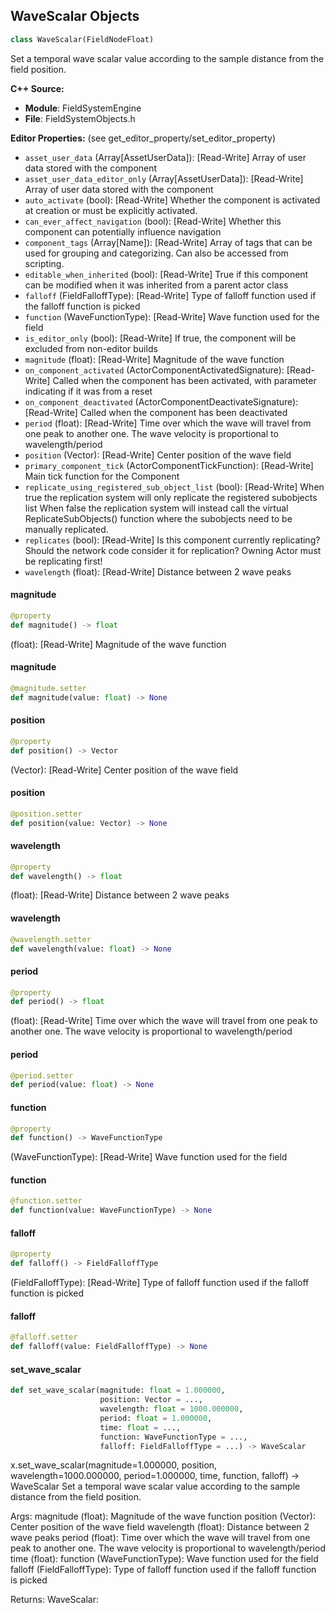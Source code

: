 ## WaveScalar Objects

```python
class WaveScalar(FieldNodeFloat)
```

Set a temporal wave scalar value according to the sample distance from the field position.

**C++ Source:**

- **Module**: FieldSystemEngine
- **File**: FieldSystemObjects.h

**Editor Properties:** (see get_editor_property/set_editor_property)

- ``asset_user_data`` (Array[AssetUserData]):  [Read-Write] Array of user data stored with the component
- ``asset_user_data_editor_only`` (Array[AssetUserData]):  [Read-Write] Array of user data stored with the component
- ``auto_activate`` (bool):  [Read-Write] Whether the component is activated at creation or must be explicitly activated.
- ``can_ever_affect_navigation`` (bool):  [Read-Write] Whether this component can potentially influence navigation
- ``component_tags`` (Array[Name]):  [Read-Write] Array of tags that can be used for grouping and categorizing. Can also be accessed from scripting.
- ``editable_when_inherited`` (bool):  [Read-Write] True if this component can be modified when it was inherited from a parent actor class
- ``falloff`` (FieldFalloffType):  [Read-Write] Type of falloff function used if the falloff function is picked
- ``function`` (WaveFunctionType):  [Read-Write] Wave function used for the field
- ``is_editor_only`` (bool):  [Read-Write] If true, the component will be excluded from non-editor builds
- ``magnitude`` (float):  [Read-Write] Magnitude of the wave function
- ``on_component_activated`` (ActorComponentActivatedSignature):  [Read-Write] Called when the component has been activated, with parameter indicating if it was from a reset
- ``on_component_deactivated`` (ActorComponentDeactivateSignature):  [Read-Write] Called when the component has been deactivated
- ``period`` (float):  [Read-Write] Time over which the wave will travel from one peak to another one. The wave velocity is proportional to wavelength/period
- ``position`` (Vector):  [Read-Write] Center position of the wave field
- ``primary_component_tick`` (ActorComponentTickFunction):  [Read-Write] Main tick function for the Component
- ``replicate_using_registered_sub_object_list`` (bool):  [Read-Write] When true the replication system will only replicate the registered subobjects list
  When false the replication system will instead call the virtual ReplicateSubObjects() function where the subobjects need to be manually replicated.
- ``replicates`` (bool):  [Read-Write] Is this component currently replicating? Should the network code consider it for replication? Owning Actor must be replicating first!
- ``wavelength`` (float):  [Read-Write] Distance between 2 wave peaks

<a id="unreal.WaveScalar.magnitude"></a>

#### magnitude

```python
@property
def magnitude() -> float
```

(float):  [Read-Write] Magnitude of the wave function

<a id="unreal.WaveScalar.magnitude"></a>

#### magnitude

```python
@magnitude.setter
def magnitude(value: float) -> None
```

<a id="unreal.WaveScalar.position"></a>

#### position

```python
@property
def position() -> Vector
```

(Vector):  [Read-Write] Center position of the wave field

<a id="unreal.WaveScalar.position"></a>

#### position

```python
@position.setter
def position(value: Vector) -> None
```

<a id="unreal.WaveScalar.wavelength"></a>

#### wavelength

```python
@property
def wavelength() -> float
```

(float):  [Read-Write] Distance between 2 wave peaks

<a id="unreal.WaveScalar.wavelength"></a>

#### wavelength

```python
@wavelength.setter
def wavelength(value: float) -> None
```

<a id="unreal.WaveScalar.period"></a>

#### period

```python
@property
def period() -> float
```

(float):  [Read-Write] Time over which the wave will travel from one peak to another one. The wave velocity is proportional to wavelength/period

<a id="unreal.WaveScalar.period"></a>

#### period

```python
@period.setter
def period(value: float) -> None
```

<a id="unreal.WaveScalar.function"></a>

#### function

```python
@property
def function() -> WaveFunctionType
```

(WaveFunctionType):  [Read-Write] Wave function used for the field

<a id="unreal.WaveScalar.function"></a>

#### function

```python
@function.setter
def function(value: WaveFunctionType) -> None
```

<a id="unreal.WaveScalar.falloff"></a>

#### falloff

```python
@property
def falloff() -> FieldFalloffType
```

(FieldFalloffType):  [Read-Write] Type of falloff function used if the falloff function is picked

<a id="unreal.WaveScalar.falloff"></a>

#### falloff

```python
@falloff.setter
def falloff(value: FieldFalloffType) -> None
```

<a id="unreal.WaveScalar.set_wave_scalar"></a>

#### set_wave_scalar

```python
def set_wave_scalar(magnitude: float = 1.000000,
                    position: Vector = ...,
                    wavelength: float = 1000.000000,
                    period: float = 1.000000,
                    time: float = ...,
                    function: WaveFunctionType = ...,
                    falloff: FieldFalloffType = ...) -> WaveScalar
```

x.set_wave_scalar(magnitude=1.000000, position, wavelength=1000.000000, period=1.000000, time, function, falloff) -> WaveScalar
Set a temporal wave scalar value according to the sample distance from the field position.

Args:
    magnitude (float): Magnitude of the wave function
    position (Vector): Center position of the wave field
    wavelength (float): Distance between 2 wave peaks
    period (float): Time over which the wave will travel from one peak to another one. The wave velocity is proportional to wavelength/period
    time (float): 
    function (WaveFunctionType): Wave function used for the field
    falloff (FieldFalloffType): Type of falloff function used if the falloff function is picked

Returns:
    WaveScalar:

<a id="unreal.RadialFalloff"></a>